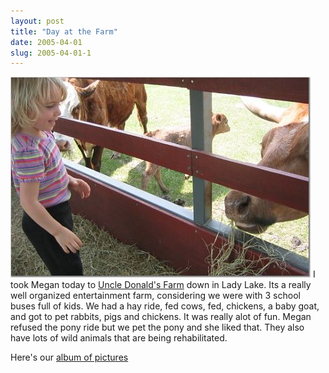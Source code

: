 ```yaml
---
layout: post
title: "Day at the Farm"
date: 2005-04-01
slug: 2005-04-01-1
---
```


 ![](/images/assets/megan_and_cow.jpg) 
I took Megan today to  [Uncle Donald&apos;s Farm](http://www.florida-secrets.com/Uniquesites/WCsites/WCSpotlights/UncleDonaldsFarm.htm)  down in Lady Lake.  Its a really well organized entertainment farm, considering we were with 3 school buses full of kids. We had a hay ride, fed cows, fed, chickens, a baby goat,  and got to pet rabbits, pigs and chickens.  It was really alot of fun.  Megan refused the pony ride but we pet the pony and she liked that.  They also have lots of wild animals that are being rehabilitated. 

Here&apos;s our  [album of pictures](http://share.shutterfly.com/osi.jsp?i=EeAOG7dw2aM2jFWA) 
